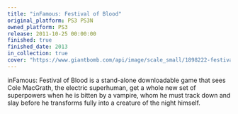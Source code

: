 ```yaml
---
title: "inFamous: Festival of Blood"
original_platform: PS3 PS3N
owned_platform: PS3
release: 2011-10-25 00:00:00
finished: true
finished_date: 2013
in_collection: true
cover: "https://www.giantbomb.com/api/image/scale_small/1898222-festival_of_blood.jpg"
---
```


inFamous: Festival of Blood is a stand-alone downloadable game that sees Cole MacGrath, the electric superhuman, get a whole new set of superpowers when he is bitten by a vampire, whom he must track down and slay before he transforms fully into a creature of the night himself.
